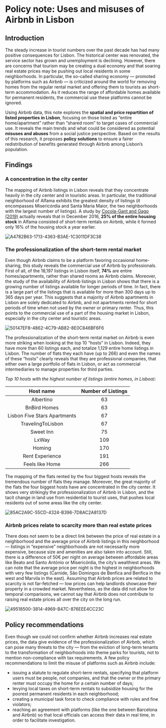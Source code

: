 # Policy note: Uses and misuses of Airbnb in Lisbon

## Introduction 

The steady increase in tourist numbers over the past decade has had many positive consequences for Lisbon. The historical center was renovated, the service sector has grown and unemployment is declining. However, there are concerns that tourism may be creating a dual economy and that soaring real estate prices may be pushing out local residents in some neighborhoods. In particular, the so-called sharing economy — promoted by platforms such as Airbnb — is criticized around the world for removing homes from the regular rental market and offering them to tourists as short-term accommodation. As it reduces the range of affordable homes available for permanent residents, the commercial use these platforms cannot be ignored.

Using Airbnb data, this note explores the **spatial and price repartition of listed properties in Lisbon**, focusing on those listed as “entire home/apartment” rather than “shared room” to target cases of commercial use. It reveals the main trends and what could be considered as potential **misuses and abuses** from a social justice perspective. Based on the results of this research, it proposes **policy solutions** to ensure a fairer redistribution of benefits generated through Airbnb among Lisbon’s population. 

## Findings

### A concentration in the city center

The mapping of Airbnb listings in Lisbon reveals that they concentrate heavily in the city center and in touristic areas. In particular, the traditional neighborhood of Alfama exhibits the greatest density of listings (it encompasses Misericórdia and Santa Maria Maior, the two neighborhoods with the largest number of listings). A study by [Cocola-Gant and Gago (2019)](https://agustincocolagant.net/wp-content/uploads/2019/07/Cocola-Gant-Gago-EPA.pdf) actually reveals that in December 2016, **25% of the entire housing stock** in Alfama consisted of short-term rentals on Airbnb, while it formed only 16% of the housing stock a year earlier.

![A4782B63-1713-4363-B3AE-1C3011DF3C38](https://user-images.githubusercontent.com/58509989/71080953-7a59ce80-218e-11ea-96d0-87bf125e99c9.gif)

### The professionalization of the short-term rental market

Even though Airbnb claims to be a platform favoring occasional home-sharing, this study reveals the commercial use of Airbnb by professionals. First of all, of the 18,197 listings in Lisbon itself, **74%** are entire homes/apartments, rather than shared rooms as Airbnb claims.
Moreover, the study of the availability of Airbnb listings in Lisbon shows that there is a growing number of listings available for longer periods of time. In fact, there is a large part of the listings that is available for more than 300 days up to 365 days per year. This suggests that a majority of Airbnb apartments in Lisbon are solely dedicated to Airbnb, and not apartments rented for short periods of time when not used by the owner or primary renter. Thus, this points to the commercial use of a part of the housing market in Lisbon, especially in the city center and touristic areas.

![50147EF8-4862-4C79-AB82-8E0C846BF6F6](https://user-images.githubusercontent.com/58509989/71080936-70d06680-218e-11ea-88e0-ba7a237e7bfd.png)

The professionalization of the short-term rental market on Airbnb is even more striking when looking at the top 10 “hosts” in Lisbon. Indeed, they have more than 60 listings each, and totalize 1,129 entire home listings in Lisbon. The number of flats they each have (up to 266) and even the names of these “hosts” clearly reveals that they are professional companies, that either own a large portfolio of flats in Lisbon, or act as commercial intermediaries to manage properties for third parties. 

_Top 10 hosts with the highest number of listings (entire homes, in Lisboa):_

|Host name|Number of Listings|
|:-----:|:-----:|
|Albertino|63|
|BnBird Homes|63|
|Lisbon Five Stars Apartments|67|
|TravelingToLisbon|67|
|Sweet Inn|75|
|LxWay|109|
|Homing|170|
|Rent Experience|191|
|Feels like Home|266|

The mapping of the flats rented by the four biggest hosts reveals the tremendous number of flats they manage. Moreover, the great majority of the flats the four biggest hosts have are concentrated in the city center. It shows very strikingly the professionalization of Airbnb in Lisbon, and the tacit change in land use from residential to tourist uses, that pushes local residents out of some areas like the city center.

![85AC2A9C-55CD-4324-B396-7D8AC2A8137D](https://user-images.githubusercontent.com/58509989/71080894-5bf3d300-218e-11ea-87ac-946908b37bc5.gif)

### Airbnb prices relate to scarcity more than real estate prices

There does not seem to be a direct link between the price of real estate in a neighborhood and the average price of Airbnb listings in this neighborhood — listings in “expensive” neighborhoods are not necessarily more expensive, because size and amenities are also taken into account. Still, there is a difference of 50€ per night on average between affordable areas like Beato and Santo António or Misericórdia, the city’s wealthiest areas. We can note that the average price per night is the highest in neighborhoods with very few listings (Carnide, São Domingos de Benfica and Benfica in the west and Marvila in the east). Assuming that Airbnb prices are related to scarcity is not far-fetched — low prices can help landlords showcase their property in a crowded market. Nevertheless, as the data did not allow for temporal comparisons, we cannot say that Airbnb does not contribute to raising real estate prices all over the city on the long run.

![49518500-3814-4969-B47C-876EEE4CC23C](https://user-images.githubusercontent.com/58509989/71080877-50a0a780-218e-11ea-984b-850995b2246b.png)

## Policy recommendations

Even though we could not confirm whether Airbnb increases real estate prices, the data give evidence of the professionalization of Airbnb, which can pose many threats to the city — from the eviction of long-term tenants to the transformation of neighborhoods into theme parks for tourists, not to mention non-compliance with tax requirements. A few policy recommendations to limit the misuse of platforms such as Airbnb include:
- issuing a statute to regulate short-term rentals, specifying that platform users must be people, not companies, and that the owner or the primary renter must occupy the home for a certain number of days; 
- levying local taxes on short-term rentals to subsidize housing for the poorest permanent residents in each neighborhood; 
- creating a municipal task force to check compliance with rules and fine violators;
- reaching an agreement with platforms (like the one between Barcelona and Airbnb) so that local officials can access their data in real time, in order to facilitate investigation. 
